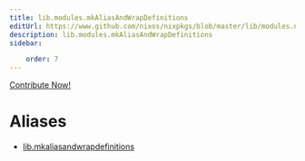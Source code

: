 ```yaml
---
title: lib.modules.mkAliasAndWrapDefinitions
editUrl: https://www.github.com/nixos/nixpkgs/blob/master/lib/modules.nix#L1071C31
description: lib.modules.mkAliasAndWrapDefinitions
sidebar:

    order: 7
---
```


<a href="https://www.github.com/nixos/nixpkgs/blob/master/lib/modules.nix#L1071C31">Contribute Now!</a>


# Aliases

- [lib.mkaliasandwrapdefinitions](/nix-doc-comments/reference/lib/lib-mkaliasandwrapdefinitions)


